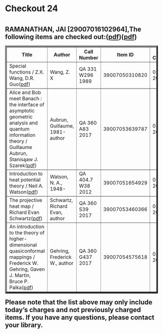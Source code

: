 <h1>Checkout 24<h1>
<h2>RAMANATHAN, JAI [29007016102964],The following items are checked out:(<a href="https://drive.google.com/file/d/1fxL159rtGmtZLGX-x0ukAoRvGakpu47U/view?usp=sharing">pdf</a>)(<a href="https://drive.google.com/file/d/1ux66-QusRujiFSkvokFtNglQzCoZEmr4/view?usp=sharing">pdf</a>)
<table border="5">
<tbody>
<tr>
<th>Title</th>
<th>Author</th>
<th>Call Number</th>
<th>Item ID</th>
<th>Date Charged</th>
<th>Date Due</th>
</tr>
<tr>
<td>Special functions / Z.X. Wang, D.R. Guo(<a href="https://drive.google.com/file/d/1rxDNNzfcTL_ZK9k0Hp4vFEX-N8ua5I5z/view?usp=sharing">pdf</a>)</td>
<td>Wang, Z. X</td>
<td>QA 331 W296 1989</td>
<td>39007050310820</td>
<td>01 Feb 2019</td>
<td>15 Feb 2019</td>
</tr>
<tr>
<td>Alice and Bob meet Banach : the interface of asymptotic geometric analysis and quantum information theory / Guillaume Aubrun, Stanisąaw J. Szarek(<a href="https://drive.google.com/file/d/1TLhLPtwfWmuywRMMYJ3Fy1--JCWB5mXR/view?usp=sharing">pdf</a>)</td>
<td>Aubrun, Guillaume, 1981- author</td>
<td>QA 360 A83 2017</td>
<td>39007053639787</td>
<td>01 Feb 2019</td>
<td>15 Feb 2019</td>
</tr>
<tr>
<td>Introduction to heat potential theory / Neil A. Watson(<a href="https://drive.google.com/file/d/1d3XPucANrhDB6CH8Hj-lSlioBLtnlThw/view?usp=sharing">pdf</a>)</td>
<td>Watson, N. A., 1948-</td>
<td>QA 404.7 W38 2012</td>
<td>39007051654929</td>
<td>01 Feb 2019</td>
<td>15 Feb 2019</td>
</tr>
<tr>
<td>The projective heat map / Richard Evan Schwartz(<a href="https://drive.google.com/file/d/1YG1LXrgV31oEV8ywMoIuS-KgDKdP_Z4e/view?usp=sharing">pdf</a>)</td>
<td>Schwartz, Richard Evan, author</td>
<td>QA 360 S39 2017</td>
<td>39007053460366</td>
<td>01 Feb 2019</td>
<td>15 Feb 2019</td>
</tr>
<tr>
<td>An introduction to the theory of higher-dimensional quasiconformal mappings / Frederick W. Gehring, Gaven J. Martin, Bruce P. Palka(<a href="https://drive.google.com/file/d/1wBlRQ06kbzaboKw9MX_DM9RKGJ_XypCd/view?usp=sharing">pdf</a>)</td>
<td>Gehring, Frederick W., author</td>
<td>QA 360 G437 2017</td>
<td>39007054575618</td>
<td>01 Feb 2019</td>
<td>15 Feb 2019</td>
</tr>
</tbody>
</table>
Please note that the list above may only include today’s charges and not previously charged items. If you have any questions, please contact your library.
<h2>
